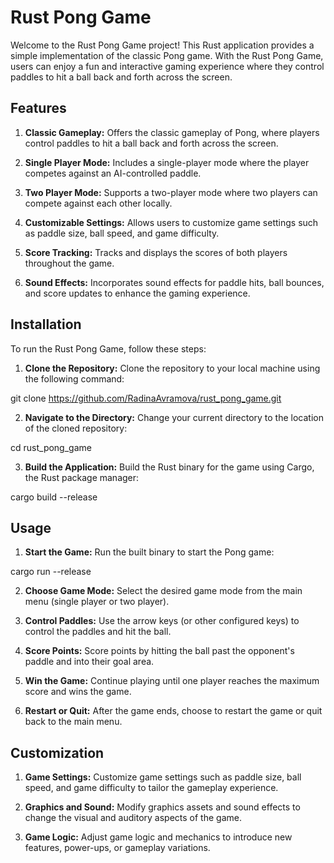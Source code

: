 # Rust Pong Game
Welcome to the Rust Pong Game project! This Rust application provides a simple implementation of the classic Pong game. With the Rust Pong Game, users can enjoy a fun and interactive gaming experience where they control paddles to hit a ball back and forth across the screen.

## Features
1. **Classic Gameplay:** Offers the classic gameplay of Pong, where players control paddles to hit a ball back and forth across the screen.

2. **Single Player Mode:** Includes a single-player mode where the player competes against an AI-controlled paddle.

3. **Two Player Mode:** Supports a two-player mode where two players can compete against each other locally.

4. **Customizable Settings:** Allows users to customize game settings such as paddle size, ball speed, and game difficulty.

5. **Score Tracking:** Tracks and displays the scores of both players throughout the game.

6. **Sound Effects:** Incorporates sound effects for paddle hits, ball bounces, and score updates to enhance the gaming experience.

## Installation
To run the Rust Pong Game, follow these steps:

1. **Clone the Repository:** Clone the repository to your local machine using the following command:

git clone https://github.com/RadinaAvramova/rust_pong_game.git

2. **Navigate to the Directory:** Change your current directory to the location of the cloned repository:

cd rust_pong_game

3. **Build the Application:** Build the Rust binary for the game using Cargo, the Rust package manager:

cargo build --release

## Usage
1. **Start the Game:** Run the built binary to start the Pong game:

cargo run --release

2. **Choose Game Mode:** Select the desired game mode from the main menu (single player or two player).

3. **Control Paddles:** Use the arrow keys (or other configured keys) to control the paddles and hit the ball.

4. **Score Points:** Score points by hitting the ball past the opponent's paddle and into their goal area.

5. **Win the Game:** Continue playing until one player reaches the maximum score and wins the game.

6. **Restart or Quit:** After the game ends, choose to restart the game or quit back to the main menu.

## Customization
1. **Game Settings:** Customize game settings such as paddle size, ball speed, and game difficulty to tailor the gameplay experience.

2. **Graphics and Sound:** Modify graphics assets and sound effects to change the visual and auditory aspects of the game.

3. **Game Logic:** Adjust game logic and mechanics to introduce new features, power-ups, or gameplay variations.

